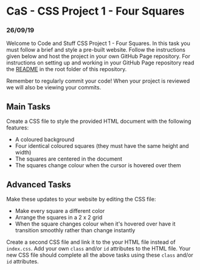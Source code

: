 # CaS - CSS Project 1 - Four Squares
### 26/09/19

Welcome to Code and Stuff CSS Project 1 - Four Squares. In this task you must follow a brief and style a pre-built website. Follow the instructions given below and host the project in your own GitHub Page repository. For instructions on setting up and working in your GitHub Page repository read the [README](README.md) in the root folder of this repository.

Remember to regularly commit your code! When your project is reviewed we will also be viewing your commits.

## Main Tasks

Create a CSS file to style the provided HTML document with the following features:

* A coloured background
* Four identical coloured squares (they must have the same height and width)
* The squares are centered in the document
* The squares change colour when the cursor is hovered over them

## Advanced Tasks

Make these updates to your website by editing the CSS file:

* Make every square a different color
* Arrange the squares in a 2 x 2 grid
* When the square changes colour when it's hovered over have it transition smoothly rather than change instantly

Create a second CSS file and link it to the your HTML file instead of ```index.css```. Add your own ```class``` and/or ```id``` attributes to the HTML file. Your new CSS file should complete all the above tasks using these ```class``` and/or ```id``` attributes.